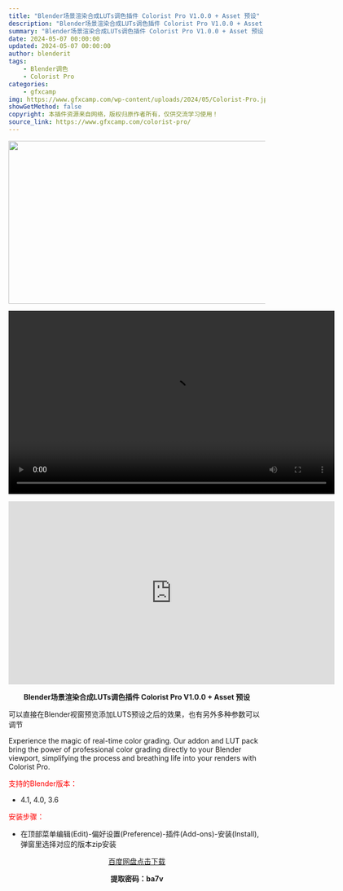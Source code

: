 ```yaml
---
title: "Blender场景渲染合成LUTs调色插件 Colorist Pro V1.0.0 + Asset 预设"
description: "Blender场景渲染合成LUTs调色插件 Colorist Pro V1.0.0 + Asset 预设 可以直接在Blender视窗预览添加LUTS预设之后的效果，也有另外多种参数可以调节 Expe..."
summary: "Blender场景渲染合成LUTs调色插件 Colorist Pro V1.0.0 + Asset 预设 可以直接在Blender视窗预览添加LUTS预设之后的效果，也有另外多种参数可以调节 Expe..."
date: 2024-05-07 00:00:00
updated: 2024-05-07 00:00:00
author: blenderit
tags: 
    - Blender调色
    - Colorist Pro
categories:
    - gfxcamp
img: https://www.gfxcamp.com/wp-content/uploads/2024/05/Colorist-Pro.jpg
showGetMethod: false
copyright: 本插件资源来自网络，版权归原作者所有，仅供交流学习使用！
source_link: https://www.gfxcamp.com/colorist-pro/
---
```

<div><p><img decoding="async" class="aligncenter size-full wp-image-121207" src="https://www.gfxcamp.com/wp-content/uploads/2024/05/Colorist-Pro.jpg" data-src="https://www.gfxcamp.com/wp-content/uploads/2024/05/Colorist-Pro.jpg" alt="" width="640" height="320" data-srcset="https://www.gfxcamp.com/wp-content/uploads/2024/05/Colorist-Pro.jpg 640w, https://www.gfxcamp.com/wp-content/uploads/2024/05/Colorist-Pro-150x75.jpg 150w" data-sizes="(max-width: 640px) 100vw, 640px"><br>
</p><center><div style="width: 640px;" class="wp-video"><!--[if lt IE 9]><script>document.createElement('video');</script><![endif]-->
<video class="wp-video-shortcode" id="video-121213-1" width="640" height="360" preload="true" controls="controls"><source type="video/mp4" src="http://cloud.video.taobao.com/play/u/null/p/1/e/6/t/1/461695959028.mp4?_=1"></source><a href="http://cloud.video.taobao.com/play/u/null/p/1/e/6/t/1/461695959028.mp4">http://cloud.video.taobao.com/play/u/null/p/1/e/6/t/1/461695959028.mp4</a></video></div></center><p style="text-align: center;"><iframe loading="lazy" src="https://player.youku.com/embed/XNjM4ODk5MjI4MA==" width="640" height="360" frameborder="0" allowfullscreen="allowfullscreen" data-mce-fragment="1"></iframe></p><p style="text-align: center;"><strong>Blender场景渲染合成LUTs调色插件 Colorist Pro V1.0.0 + Asset 预设</strong></p><p>可以直接在Blender视窗预览添加LUTS预设之后的效果，也有另外多种参数可以调节</p><p>Experience the magic of real-time color grading. Our addon and LUT pack bring the power of professional color grading directly to your Blender viewport, simplifying the process and breathing life into your renders with Colorist Pro.</p><p style="text-align: left;"><span style="color: #ff0000;">支持的Blender版本：</span></p><ul>
<li style="text-align: left;">4.1, 4.0, 3.6</li>
</ul><p><span style="color: #ff0000;">安装步骤：</span></p><ul>
<li>在顶部菜单编辑(Edit)-偏好设置(Preference)-插件(Add-ons)-安装(Install),弹窗里选择对应的版本zip安装</li>
</ul><p style="text-align: center;"><a class="maxbutton-3 maxbutton maxbutton-baidu" target="_blank" rel="noopener" href="https://pan.baidu.com/s/1ZVl0gzVSor1faQwVOmQWdw?pwd=ba7v"><span class="mb-text">百度网盘点击下载</span></a></p><p style="text-align: center;"><strong>提取密码：ba7v</strong></p></div>